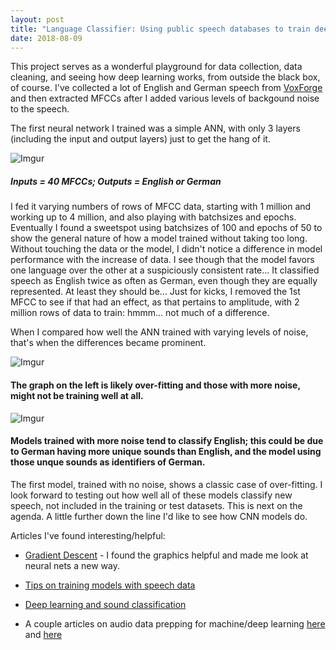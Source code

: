```yaml
---
layout: post
title: "Language Classifier: Using public speech databases to train deep neural networks to ID types of language spoken"
date: 2018-08-09
--- 
```


This project serves as a wonderful playground for data collection, data cleaning, and seeing how deep learning works, from outside the black box, of course. I've collected a lot of English and German speech from <a href="http://voxforge.org/">VoxForge</a> and then extracted MFCCs after I added various levels of backgound noise to the speech. 

The first neural network I trained was a simple ANN, with only 3 layers (including the input and output layers) just to get the hang of it. 

![Imgur](https://i.imgur.com/pfAsfyO.png)
##### Inputs = 40 MFCCs; Outputs = English or German 

I fed it varying numbers of rows of MFCC data, starting with 1 million and working up to 4 million, and also playing with batchsizes and epochs. Eventually I found a sweetspot using batchsizes of 100 and epochs of 50 to show the general nature of how a model trained without taking too long. Without touching the data or the model, I didn't notice a difference in model performance with the increase of data. I see though that the model favors one language over the other at a suspiciously consistent rate... It classified speech as English twice as often as German, even though they are equally represented. At least they should be... Just for kicks, I removed the 1st MFCC to see if that had an effect, as that pertains to amplitude, with 2 million rows of data to train: hmmm... not much of a difference.

When I compared how well the ANN trained with varying levels of noise, that's when the differences became prominent.

![Imgur](https://i.imgur.com/yAA0y1i.png)
#### The graph on the left is likely over-fitting and those with more noise, might not be training well at all.

![Imgur](https://i.imgur.com/xxaSfBA.png)
#### Models trained with more noise tend to classify English; this could be due to German having more unique sounds than English, and the model using those unque sounds as identifiers of German. 

The first model, trained with no noise, shows a classic case of over-fitting. I look forward to testing out how well all of these models classify new speech, not included in the training or test datasets. This is next on the agenda. A little further down the line I'd like to see how CNN models do.   



Articles I've found interesting/helpful:
* <a href = "https://iamtrask.github.io/2015/07/27/python-network-part2/">Gradient Descent</a> - I found the graphics helpful and made me look at neural nets a new way.

* <a href="https://www.kaggle.com/c/tensorflow-speech-recognition-challenge/discussion/46945">Tips on training models with speech data</a>

* <a href="https://www.analyticsindiamag.com/using-deep-learning-for-sound-classification-an-in-depth-analysis/">Deep learning and sound classification</a>

* A couple articles on audio data prepping for machine/deep learning <a href="https://www.kaggle.com/fizzbuzz/beginner-s-guide-to-audio-data">here</a> and <a href="https://www.analyticsvidhya.com/blog/2017/08/audio-voice-processing-deep-learning/">here</a>
